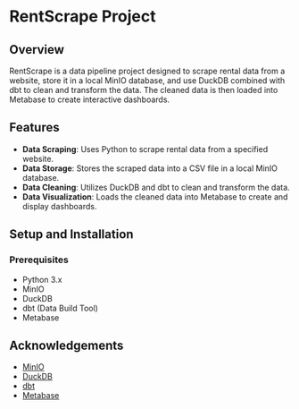 # RentScrape Project

## Overview
RentScrape is a data pipeline project designed to scrape rental data from a website, store it in a local MinIO database, and use DuckDB combined with dbt to clean and transform the data. The cleaned data is then loaded into Metabase to create interactive dashboards.

## Features
- **Data Scraping**: Uses Python to scrape rental data from a specified website.
- **Data Storage**: Stores the scraped data into a CSV file in a local MinIO database.
- **Data Cleaning**: Utilizes DuckDB and dbt to clean and transform the data.
- **Data Visualization**: Loads the cleaned data into Metabase to create and display dashboards.


## Setup and Installation

### Prerequisites
- Python 3.x
- MinIO
- DuckDB
- dbt (Data Build Tool)
- Metabase


## Acknowledgements
- [MinIO](https://min.io/)
- [DuckDB](https://duckdb.org/)
- [dbt](https://www.getdbt.com/)
- [Metabase](https://www.metabase.com/)

